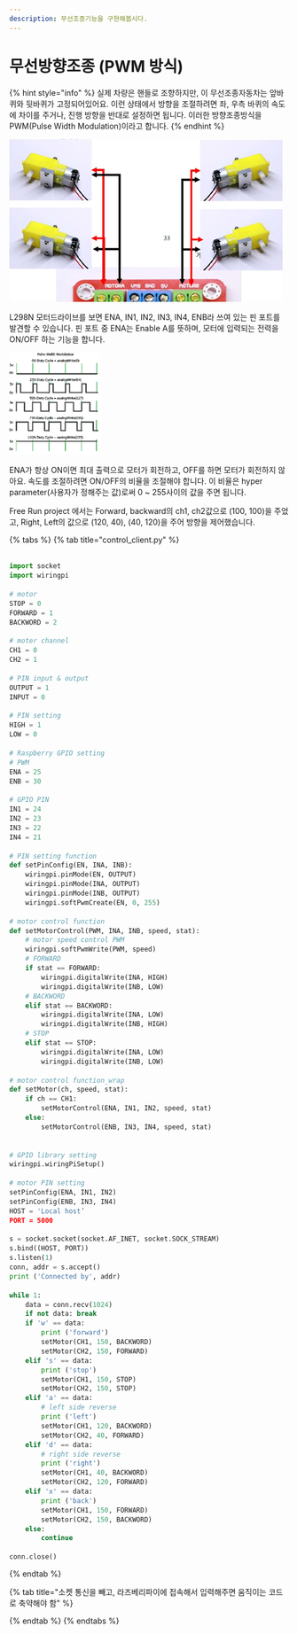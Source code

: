 ```yaml
---
description: 무선조종기능을 구현해봅시다.
---
```


# 무선방향조종 \(PWM 방식\)

{% hint style="info" %}
실제 차량은 핸들로 조향하지만, 이 무선조종자동차는 앞바퀴와 뒷바퀴가 고정되어있어요. 이런 상태에서 방향을 조절하려면 좌, 우측 바퀴의 속도에 차이를 주거나, 진행 방향을 반대로 설정하면 됩니다. 이러한 방향조종방식을 PWM\(Pulse Width Modulation\)이라고 합니다.
{% endhint %}

![](../.gitbook/assets/image%20%288%29.png)

L298N 모터드라이브를 보면 ENA, IN1, IN2, IN3, IN4, ENB라 쓰여 있는 핀 포트를 발견할 수 있습니다. 핀 포트 중 ENA는 Enable A를 뜻하며, 모터에 입력되는 전력을 ON/OFF 하는 기능을 합니다. 

![](../.gitbook/assets/image%20%282%29.png)

ENA가 항상 ON이면 최대 출력으로 모터가 회전하고, OFF를 하면 모터가 회전하지 않아요. 속도를 조절하려면 ON/OFF의 비율을 조절해야 합니다. 이 비율은 hyper parameter\(사용자가 정해주는 값\)로써 0 ~ 255사이의 값을 주면 됩니다.

Free Run project 에서는 Forward, backward의 ch1, ch2값으로 \(100, 100\)을 주었고, Right, Left의 값으로 \(120, 40\), \(40, 120\)을 주어 방향을 제어했습니다.



{% tabs %}
{% tab title="control\_client.py" %}
```python

import socket
import wiringpi

# motor
STOP = 0
FORWARD = 1
BACKWORD = 2

# moter channel
CH1 = 0
CH2 = 1

# PIN input & output
OUTPUT = 1
INPUT = 0

# PIN setting
HIGH = 1
LOW = 0

# Raspberry GPIO setting
# PWM
ENA = 25
ENB = 30

# GPIO PIN
IN1 = 24
IN2 = 23
IN3 = 22
IN4 = 21

# PIN setting function
def setPinConfig(EN, INA, INB):
    wiringpi.pinMode(EN, OUTPUT)
    wiringpi.pinMode(INA, OUTPUT)
    wiringpi.pinMode(INB, OUTPUT)
    wiringpi.softPwmCreate(EN, 0, 255)
    
# motor control function
def setMotorControl(PWM, INA, INB, speed, stat):
    # motor speed control PWM
    wiringpi.softPwmWrite(PWM, speed)
    # FORWARD
    if stat == FORWARD:
        wiringpi.digitalWrite(INA, HIGH)
        wiringpi.digitalWrite(INB, LOW)
    # BACKWORD
    elif stat == BACKWORD:
        wiringpi.digitalWrite(INA, LOW)
        wiringpi.digitalWrite(INB, HIGH)
    # STOP
    elif stat == STOP:
        wiringpi.digitalWrite(INA, LOW)
        wiringpi.digitalWrite(INB, LOW)

# motor control function_wrap
def setMotor(ch, speed, stat):
    if ch == CH1:
        setMotorControl(ENA, IN1, IN2, speed, stat)
    else:
        setMotorControl(ENB, IN3, IN4, speed, stat)


# GPIO library setting
wiringpi.wiringPiSetup()

# motor PIN setting
setPinConfig(ENA, IN1, IN2)
setPinConfig(ENB, IN3, IN4)
HOST = 'Local host’
PORT = 5000

s = socket.socket(socket.AF_INET, socket.SOCK_STREAM)
s.bind((HOST, PORT))
s.listen(1)
conn, addr = s.accept()
print ('Connected by', addr)

while 1:
    data = conn.recv(1024)
    if not data: break
    if 'w' == data:
        print ('forward')
        setMotor(CH1, 150, BACKWORD)
        setMotor(CH2, 150, FORWARD)
    elif 's' == data:
        print ('stop')
        setMotor(CH1, 150, STOP)
        setMotor(CH2, 150, STOP)
    elif 'a' == data:
        # left side reverse
        print ('left')
        setMotor(CH1, 120, BACKWORD)
        setMotor(CH2, 40, FORWARD)
    elif 'd' == data:
        # right side reverse
        print ('right')
        setMotor(CH1, 40, BACKWORD)
        setMotor(CH2, 120, FORWARD)
    elif 'x' == data:
        print ('back')
        setMotor(CH1, 150, FORWARD)
        setMotor(CH2, 150, BACKWORD)
    else:
        continue 
        
conn.close()
```
{% endtab %}

{% tab title="소켓 통신을 빼고, 라즈베리파이에 접속해서 입력해주면 움직이는 코드로 축약해야 함" %}

{% endtab %}
{% endtabs %}



